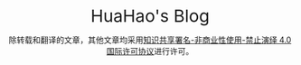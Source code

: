 <div style="font-size: 30px;text-align:center">HuaHao's Blog</div>

<p align="center">
除转载和翻译的文章，其他文章均采用<a rel="license" href="http://creativecommons.org/licenses/by-nc-nd/4.0/">知识共享署名-非商业性使用-禁止演绎 4.0 国际许可协议</a>进行许可。
</p>
